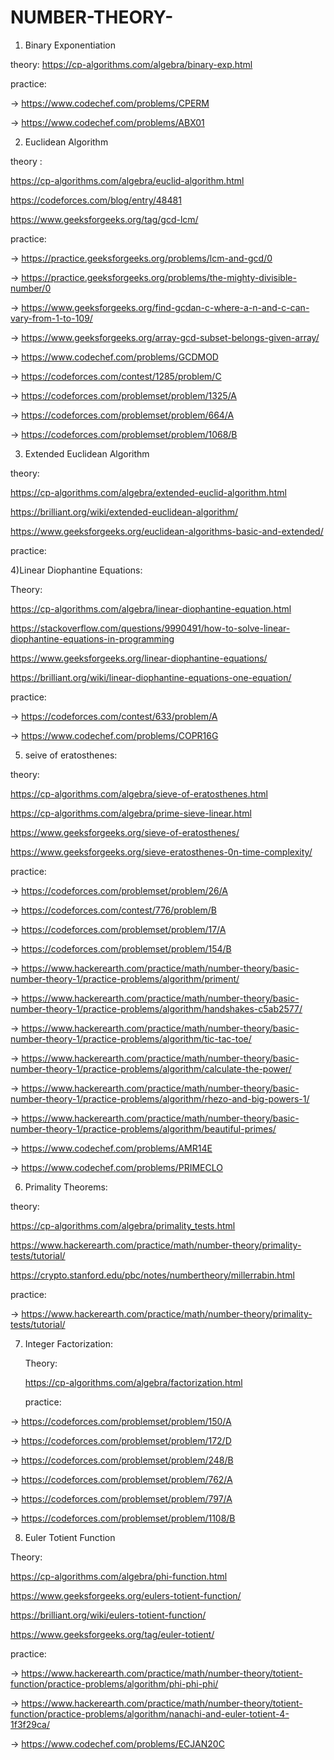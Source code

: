 # NUMBER-THEORY-
  
   
   1) Binary Exponentiation 

   theory:  https://cp-algorithms.com/algebra/binary-exp.html
  
   practice:  
   
   -> https://www.codechef.com/problems/CPERM
  
   -> https://www.codechef.com/problems/ABX01
   
   2) Euclidean Algorithm
   
   theory : 
   
   https://cp-algorithms.com/algebra/euclid-algorithm.html
   
   https://codeforces.com/blog/entry/48481
            
   https://www.geeksforgeeks.org/tag/gcd-lcm/
   
   
            
  practice:
  
  -> https://practice.geeksforgeeks.org/problems/lcm-and-gcd/0
  
  -> https://practice.geeksforgeeks.org/problems/the-mighty-divisible-number/0
  
  -> https://www.geeksforgeeks.org/find-gcdan-c-where-a-n-and-c-can-vary-from-1-to-109/
  
  -> https://www.geeksforgeeks.org/array-gcd-subset-belongs-given-array/
 
  -> https://www.codechef.com/problems/GCDMOD
  
  -> https://codeforces.com/contest/1285/problem/C
  
  -> https://codeforces.com/problemset/problem/1325/A
  
  -> https://codeforces.com/problemset/problem/664/A
  
  -> https://codeforces.com/problemset/problem/1068/B
  
  
  3) Extended Euclidean Algorithm
  
  theory:
  
  https://cp-algorithms.com/algebra/extended-euclid-algorithm.html
  
  https://brilliant.org/wiki/extended-euclidean-algorithm/
  
  https://www.geeksforgeeks.org/euclidean-algorithms-basic-and-extended/
  
  
  practice:
  
  
  
  
  4)Linear Diophantine Equations:
  
  Theory: 
  
  https://cp-algorithms.com/algebra/linear-diophantine-equation.html
  
  https://stackoverflow.com/questions/9990491/how-to-solve-linear-diophantine-equations-in-programming
          
  https://www.geeksforgeeks.org/linear-diophantine-equations/
          
  https://brilliant.org/wiki/linear-diophantine-equations-one-equation/
  
  practice:
  
  -> https://codeforces.com/contest/633/problem/A
  
  -> https://www.codechef.com/problems/COPR16G
          
  
  5) seive of eratosthenes:
  
  theory:
  
  https://cp-algorithms.com/algebra/sieve-of-eratosthenes.html
  
  https://cp-algorithms.com/algebra/prime-sieve-linear.html
  
  https://www.geeksforgeeks.org/sieve-of-eratosthenes/
  
  https://www.geeksforgeeks.org/sieve-eratosthenes-0n-time-complexity/
  
  practice:
  
  -> https://codeforces.com/problemset/problem/26/A
  
  -> https://codeforces.com/contest/776/problem/B
  
  -> https://codeforces.com/problemset/problem/17/A
  
  -> https://codeforces.com/problemset/problem/154/B
  
  -> https://www.hackerearth.com/practice/math/number-theory/basic-number-theory-1/practice-problems/algorithm/priment/
  
  -> https://www.hackerearth.com/practice/math/number-theory/basic-number-theory-1/practice-problems/algorithm/handshakes-c5ab2577/
  
  -> https://www.hackerearth.com/practice/math/number-theory/basic-number-theory-1/practice-problems/algorithm/tic-tac-toe/
  
  -> https://www.hackerearth.com/practice/math/number-theory/basic-number-theory-1/practice-problems/algorithm/calculate-the-power/
  
  -> https://www.hackerearth.com/practice/math/number-theory/basic-number-theory-1/practice-problems/algorithm/rhezo-and-big-powers-1/
  
  -> https://www.hackerearth.com/practice/math/number-theory/basic-number-theory-1/practice-problems/algorithm/beautiful-primes/
  
  -> https://www.codechef.com/problems/AMR14E
  
  -> https://www.codechef.com/problems/PRIMECLO
  
  6) Primality Theorems:
  
   theory:
   
   https://cp-algorithms.com/algebra/primality_tests.html
   
   
   https://www.hackerearth.com/practice/math/number-theory/primality-tests/tutorial/
   
   https://crypto.stanford.edu/pbc/notes/numbertheory/millerrabin.html
   
   
   practice:
   
   -> https://www.hackerearth.com/practice/math/number-theory/primality-tests/tutorial/
   
   
   7) Integer Factorization:
      
      Theory:
      
      https://cp-algorithms.com/algebra/factorization.html
      
      
      practice:
      
      
   -> https://codeforces.com/problemset/problem/150/A
      
   -> https://codeforces.com/problemset/problem/172/D
      
   -> https://codeforces.com/problemset/problem/248/B
      
   -> https://codeforces.com/problemset/problem/762/A
      
   -> https://codeforces.com/problemset/problem/797/A
      
   -> https://codeforces.com/problemset/problem/1108/B
   
   
   8) Euler Totient Function
   
   Theory:
   
   https://cp-algorithms.com/algebra/phi-function.html
   
   https://www.geeksforgeeks.org/eulers-totient-function/
   
   https://brilliant.org/wiki/eulers-totient-function/
   
   https://www.geeksforgeeks.org/tag/euler-totient/
   
   practice:
   
   
   -> https://www.hackerearth.com/practice/math/number-theory/totient-function/practice-problems/algorithm/phi-phi-phi/
   
   -> https://www.hackerearth.com/practice/math/number-theory/totient-function/practice-problems/algorithm/nanachi-and-euler-totient-4-1f3f29ca/
   
   -> https://www.codechef.com/problems/ECJAN20C
   
   
   
   
      
   
   
  
  
  
  
  
  
